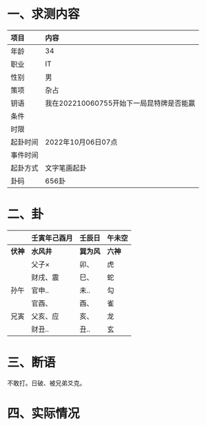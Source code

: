 # 一、求测内容

| 项目     | 内容                                     |
| :------- | :--------------------------------------- |
| 年龄     | 34                                       |
| 职业     | IT                                       |
| 性别     | 男                                       |
| 策项     | 杂占                                     |
| 钥语     | 我在202210060755开始下一局昆特牌是否能赢 |
| 条件     |                                          |
| 时限     |                                          |
| 起卦时间 | 2022年10月06日07点                       |
| 事件时间 |                                          |
| 起卦方式 | 文字笔画起卦                             |
| 卦码     | 656卦                                    |

# 二、卦

|                | 壬寅年己酉月     | 壬辰日           | 午未空         |
| :------------- | :--------------- | :--------------- | :------------- |
| **伏神** | **水风井** | **巽为风** | **六神** |
|                | 父子×           | 卯、             | 虎             |
|                | 财戌、震         | 巳、             | 蛇             |
| 孙午           | 官申..           | 未..             | 勾             |
|                | 官酉、           | 酉、             | 雀             |
| 兄寅           | 父亥、应         | 亥、             | 龙             |
|                | 财丑..           | 丑..             | 玄             |

# 三、断语

不敢打。日破、被兄弟爻克。

# 四、实际情况
